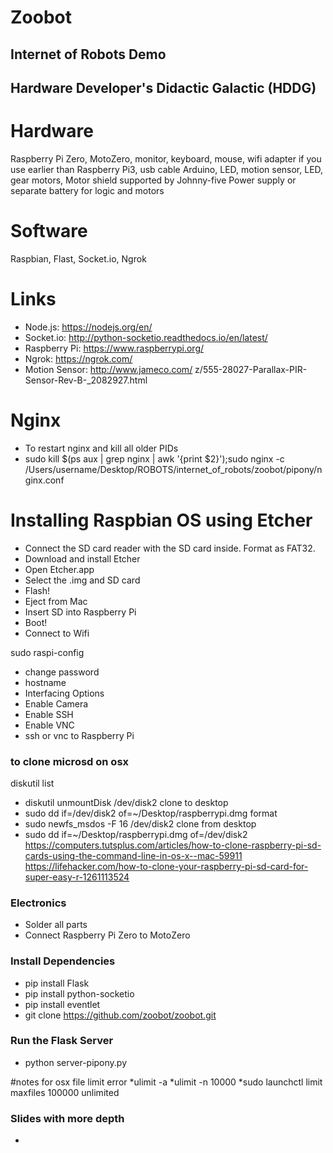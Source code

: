 # Zoobot
## Internet of Robots Demo
## Hardware Developer's Didactic Galactic (HDDG)

# Hardware
Raspberry Pi Zero, MotoZero, monitor, keyboard, mouse, wifi adapter if you use earlier than Raspberry Pi3, usb cable
Arduino, LED, motion sensor, LED, gear motors,
Motor shield supported by Johnny-five
Power supply or separate battery for logic and motors

# Software
Raspbian, Flast, Socket.io, Ngrok

# Links
* Node.js: https://nodejs.org/en/
* Socket.io: http://python-socketio.readthedocs.io/en/latest/
* Raspberry Pi: https://www.raspberrypi.org/
* Ngrok: https://ngrok.com/
* Motion Sensor: http://www.jameco.com/
z/555-28027-Parallax-PIR-Sensor-Rev-B-_2082927.html

# Nginx
* To restart nginx and kill all older PIDs
* sudo kill $(ps aux | grep nginx | awk '{print $2}');sudo nginx -c /Users/username/Desktop/ROBOTS/internet_of_robots/zoobot/pipony/nginx.conf

# Installing Raspbian OS using Etcher
* Connect the SD card reader with the SD card inside. Format as FAT32.
* Download and install Etcher
* Open Etcher.app
* Select the .img and SD card
* Flash!
* Eject from Mac
* Insert SD into Raspberry Pi
* Boot!
* Connect to Wifi

sudo raspi-config
* change password
* hostname
* Interfacing Options
* Enable Camera
* Enable SSH
* Enable VNC
* ssh or vnc to Raspberry Pi



### to clone microsd on osx
diskutil list
* diskutil unmountDisk /dev/disk2
clone to desktop
* sudo dd if=/dev/disk2 of=~/Desktop/raspberrypi.dmg
format
* sudo newfs_msdos -F 16 /dev/disk2
clone from desktop
* sudo dd if=~/Desktop/raspberrypi.dmg of=/dev/disk2
https://computers.tutsplus.com/articles/how-to-clone-raspberry-pi-sd-cards-using-the-command-line-in-os-x--mac-59911
https://lifehacker.com/how-to-clone-your-raspberry-pi-sd-card-for-super-easy-r-1261113524

### Electronics ##
* Solder all parts
* Connect Raspberry Pi Zero to MotoZero

### Install Dependencies
* pip install Flask
* pip install python-socketio
* pip install eventlet
* git clone https://github.com/zoobot/zoobot.git

### Run the Flask Server ##
* python server-pipony.py



#notes for osx file limit error
*ulimit -a
*ulimit -n 10000
*sudo launchctl limit maxfiles 100000 unlimited

### Slides with more depth
*